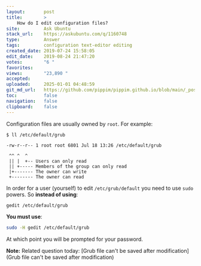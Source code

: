 ```yaml
---
layout:       post
title:        >
    How do I edit configuration files?
site:         Ask Ubuntu
stack_url:    https://askubuntu.com/q/1160748
type:         Answer
tags:         configuration text-editor editing
created_date: 2019-07-24 15:58:05
edit_date:    2019-08-24 21:47:20
votes:        "6 "
favorites:    
views:        "23,890 "
accepted:     
uploaded:     2025-01-01 04:48:59
git_md_url:   https://github.com/pippim/pippim.github.io/blob/main/_posts/2019/2019-07-24-How-do-I-edit-configuration-files_.md
toc:          false
navigation:   false
clipboard:    false
---
```


Configuration files are usually owned by `root`. For example:

``` 
$ ll /etc/default/grub

-rw-r--r-- 1 root root 6801 Jul 18 13:26 /etc/default/grub

 ^^ ^  ^
 || |  +-- Users can only read
 || +----- Members of the group can only read
 |+------- The owner can write
 +-------- The owner can read
```

In order for a user (yourself) to edit `/etc/grub/default` you need to use `sudo` powers. So **instead of using**:



``` bash
gedit /etc/default/grub
```

**You must use**:



``` bash
sudo -H gedit /etc/default/grub
```

At which point you will be prompted for your password.

**Note:** Related question today: [Grub file can&#39;t be saved after modification](Grub file can&#39;t be saved after modification)
